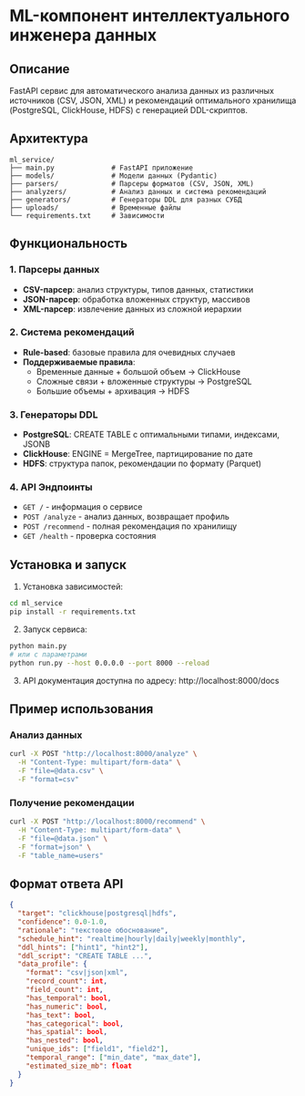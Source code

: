 # ML-компонент интеллектуального инженера данных

## Описание
FastAPI сервис для автоматического анализа данных из различных источников (CSV, JSON, XML) и рекомендаций оптимального хранилища (PostgreSQL, ClickHouse, HDFS) с генерацией DDL-скриптов.

## Архитектура
```
ml_service/
├── main.py              # FastAPI приложение
├── models/              # Модели данных (Pydantic)
├── parsers/             # Парсеры форматов (CSV, JSON, XML)
├── analyzers/           # Анализ данных и система рекомендаций
├── generators/          # Генераторы DDL для разных СУБД
├── uploads/             # Временные файлы
└── requirements.txt     # Зависимости
```

## Функциональность

### 1. Парсеры данных
- **CSV-парсер**: анализ структуры, типов данных, статистики
- **JSON-парсер**: обработка вложенных структур, массивов
- **XML-парсер**: извлечение данных из сложной иерархии

### 2. Система рекомендаций
- **Rule-based**: базовые правила для очевидных случаев
- **Поддерживаемые правила**:
  - Временные данные + большой объем → ClickHouse
  - Сложные связи + вложенные структуры → PostgreSQL
  - Большие объемы + архивация → HDFS

### 3. Генераторы DDL
- **PostgreSQL**: CREATE TABLE с оптимальными типами, индексами, JSONB
- **ClickHouse**: ENGINE = MergeTree, партицирование по дате
- **HDFS**: структура папок, рекомендации по формату (Parquet)

### 4. API Эндпоинты
- `GET /` - информация о сервисе
- `POST /analyze` - анализ данных, возвращает профиль
- `POST /recommend` - полная рекомендация по хранилищу
- `GET /health` - проверка состояния

## Установка и запуск

1. Установка зависимостей:
```bash
cd ml_service
pip install -r requirements.txt
```

2. Запуск сервиса:
```bash
python main.py
# или с параметрами
python run.py --host 0.0.0.0 --port 8000 --reload
```

3. API документация доступна по адресу: http://localhost:8000/docs

## Пример использования

### Анализ данных
```bash
curl -X POST "http://localhost:8000/analyze" \
  -H "Content-Type: multipart/form-data" \
  -F "file=@data.csv" \
  -F "format=csv"
```

### Получение рекомендации
```bash
curl -X POST "http://localhost:8000/recommend" \
  -H "Content-Type: multipart/form-data" \
  -F "file=@data.json" \
  -F "format=json" \
  -F "table_name=users"
```

## Формат ответа API

```json
{
  "target": "clickhouse|postgresql|hdfs",
  "confidence": 0.0-1.0,
  "rationale": "текстовое обоснование",
  "schedule_hint": "realtime|hourly|daily|weekly|monthly",
  "ddl_hints": ["hint1", "hint2"],
  "ddl_script": "CREATE TABLE ...",
  "data_profile": {
    "format": "csv|json|xml",
    "record_count": int,
    "field_count": int,
    "has_temporal": bool,
    "has_numeric": bool,
    "has_text": bool,
    "has_categorical": bool,
    "has_spatial": bool,
    "has_nested": bool,
    "unique_ids": ["field1", "field2"],
    "temporal_range": ["min_date", "max_date"],
    "estimated_size_mb": float
  }
}
```